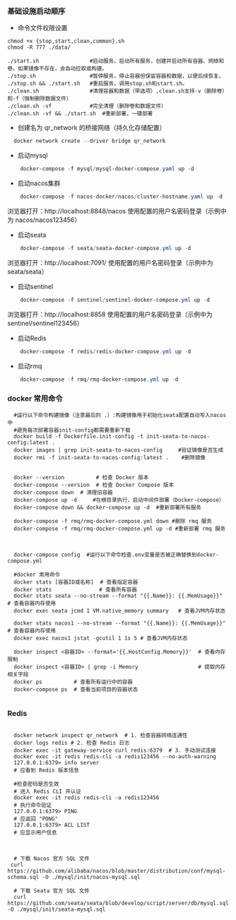 ### 基础设施启动顺序

* 命令文件权限设置
```shell
chmod +x {stop,start,clean,common}.sh
chmod -R 777 ./data/
```

```shell
./start.sh                #启动服务，启动所有服务，创建并启动所有容器、网络和卷。如果镜像不存在，会自动拉取或构建。
./stop.sh                 #暂停服务，停止容器但保留容器和数据，以便后续恢复。
./stop.sh && ./start.sh   #重启服务，调用stop.sh和start.sh。
./clean.sh                #清理容器和数据（带选项）,clean.sh支持-v（删除卷）和-f（强制删除数据文件）
./clean.sh -vf            #完全清理（删除卷和数据文件）
./clean.sh -vf && ./start.sh  #重新部署，一键部署
```

* 创建名为 qr_network 的桥接网络（持久化存储配置）
```PowerShell
  docker network create --driver bridge qr_network
```
* 启动mysql
```PowerShell
    docker-compose -f mysql/mysql-docker-compose.yaml up -d
```
* 启动nacos集群
```PowerShell
    docker-compose -f nacos-docker/nacos/cluster-hostname.yaml up -d
```
浏览器打开：http://localhost:8848/nacos
使用配置的用户名密码登录（示例中为 nacos/nacos123456）
* 启动seata
```PowerShell
    docker-compose -f seata/seata-docker-compose.yml up -d
```
浏览器打开：http://localhost:7091/
使用配置的用户名密码登录（示例中为 seata/seata）
* 启动sentinel
```PowerShell
    docker-compose -f sentinel/sentinel-docker-compose.yml up -d
```
浏览器打开：http://localhost:8858 
使用配置的用户名密码登录（示例中为 sentinel/sentinel123456）

* 启动Redis
```PowerShell
    docker-compose -f redis/redis-docker-compose.yml up -d

```

* 启动rmq
```PowerShell
    docker-compose -f rmq/rmq-docker-compose.yml up -d
```

### docker 常用命令
```shell
  #运行以下命令构建镜像（注意最后的 .）:构建镜像用于初始化seata配置自动写入nacos中
  #避免每次部署容器init-config都需要重新下载
  docker build -f Dockerfile.init-config -t init-seata-to-nacos-config:latest .
  docker images | grep init-seata-to-nacos-config     #验证镜像是否生成
  docker rmi -f init-seata-to-nacos-config:latest .    #删除镜像
 

  docker --version          # 检查 Docker 版本
  docker-compose --version  # 检查 Docker Compose 版本
  docker-compose down  # 清理旧容器
  docker-compose up -d     #在根目录执行，启动中间件部署（Docker-compose）
  docker-compose down && docker-compose up -d  #重新部署所有服务
  
  docker-compose -f rmq/rmq-docker-compose.yml down #删除 rmq 服务
  docker-compose -f rmq/rmq-docker-compose.yml up -d #重新部署 rmq 服务
  

  
  docker-compose config  #运行以下命令检查.env变量是否被正确替换到docker-compose.yml
  
  #docker 常用命令
  docker stats [容器ID或名称]  # 查看指定容器
  docker stats               # 查看所有容器
  docker stats seata --no-stream --format "{{.Name}}: {{.MemUsage}}"    # 查看容器内存使用
  docker exec seata jcmd 1 VM.native_memory summary   # 查看JVM内存状态
  
  docker stats nacos1 --no-stream --format "{{.Name}}: {{.MemUsage}}" # 查看容器内存使用
  docker exec nacos1 jstat -gcutil 1 1s 5 # 查看JVM内存状态

  docker inspect <容器ID> --format='{{.HostConfig.Memory}}'  # 查看内存限制
  docker inspect <容器ID> | grep -i Memory                   # 提取内存相关字段
  docker ps          # 查看所有运行中的容器
  docker-compose ps  # 查看当前项目的容器状态
 
```
### Redis
```shell
  
  docker network inspect qr_network  # 1. 检查容器网络连通性
  docker logs redis # 2. 检查 Redis 日志
  docker exec -it gateway-service curl redis:6379  # 3. 手动测试连接
  docker exec -it redis redis-cli -a redis123456 --no-auth-warning
  127.0.0.1:6379> info server
  # 应看到 Redis 版本信息
  
  #检查密码是否生效
  # 进入 Redis CLI 并认证
  docker exec -it redis redis-cli -a redis123456
  # 执行命令验证
  127.0.0.1:6379> PING
  # 应返回 "PONG"
  127.0.0.1:6379> ACL LIST
  # 应显示用户信息
  
```

```shell

  # 下载 Nacos 官方 SQL 文件
 curl https://github.com/alibaba/nacos/blob/master/distribution/conf/mysql-schema.sql -O ./mysql/init/nacos-mysql.sql
  
  # 下载 Seata 官方 SQL 文件
  curl https://github.com/seata/seata/blob/develop/script/server/db/mysql.sql -O ./mysql/init/seata-mysql.sql
```

